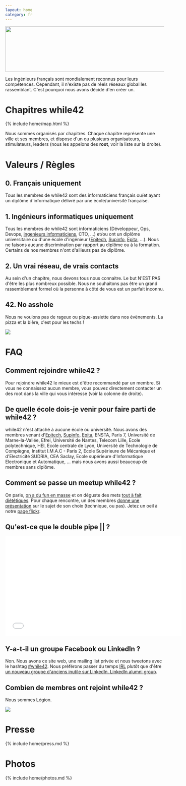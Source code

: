 ```yaml
---
layout: home
category: fr
---
```


<a href="http://www.flickr.com/photos/while42/8721270957/" title="while42 San Francisco meetup #4"><img src="http://farm8.staticflickr.com/7302/8721270957_36443d5b20_z.jpg" width="640" height="144"></a>

Les ingénieurs français sont mondialement reconnus pour leurs compétences. Cependant, il n'existe pas de réels réseaux global les rassemblant. C'est pourquoi nous avons décidé d'en créer un. 

Chapitres while42
=================

{% include home/map.html %}

Nous sommes organisés par chapitres. Chaque chapitre représente une ville et ses membres, et dispose d'un ou plusieurs organisateurs, stimulateurs, leaders (nous les appelons des **root**, voir la liste sur la droite).


Valeurs / Règles
===============

## 0. Français uniquement
Tous les membres de while42 sont des informaticiens français ou/et ayant un diplôme d'informatique délivré par une école/université française.

## 1. Ingénieurs informatiques uniquement
Tous les membres de while42 sont informaticiens (Développeur, Ops, Devops, <a href="http://www.youtube.com/watch?v=rlarCLhzfoU">ingenieurs informaticiens</a>, CTO, ...) et/ou ont un diplôme universitaire ou d'une école d'ingénieur ([Epitech](http://www.epitech.net), [Supinfo](http://www.supinfo.com), [Epita](http://www.epita.fr), ...). Nous ne faisons aucune discrimination par rapport au diplôme ou à la formation. Certains de nos membres n'ont d'ailleurs pas de diplôme.

## 2. Un vrai réseau, de vrais contacts
Au sein d'un chapitre, nous devons tous nous connaitre. Le but N'EST PAS d'être les plus nombreux possible. Nous ne souhaitons pas être un grand rassemblement formel où la personne à côté de vous est un parfait inconnu.

## 42. No asshole
Nous ne voulons pas de rageux ou pique-assiette dans nos évènements. La pizza et la bière, c'est pour les techs !

[![](http://farm9.staticflickr.com/8477/8285515849_589a7645b8_z.jpg)](http://www.flickr.com/photos/while42/8285515849)


FAQ
====

## Comment rejoindre while42 ?
Pour rejoindre while42 le mieux est d'être recommandé par un membre. Si vous ne connaissez aucun membre, vous pouvez directement contacter un des root dans la ville qui vous intéresse (voir la colonne de droite).

## De quelle école dois-je venir pour faire parti de while42 ?
while42 n'est attaché à aucune école ou université. Nous avons des membres venant d'<a href="http://www.epitech.net">Epitech</a>, <a href="http://www.supinfo.com/">Supinfo</a>, <a href="http://www.epita.fr/">Epita</a>, ENSTA, Paris 7, Université de Marne-la-Vallée, Efrei, Université de Nantes, Telecom Lille, Ecole polytechnique, HEI, Ecole centrale de Lyon, Université de Technologie de Compiègne, Institut I.M.A.C - Paris 2, Ecole Supérieure de Mécanique et d'Electricité SUDRIA, CEA Saclay, Ecole supérieure d'Informatique Electronique et Automatique, ... mais nous avons aussi beaucoup de membres sans diplôme.

## Comment se passe un meetup while42 ?
On parle, [on a du fun en masse](http://www.flickr.com/photos/while42/8599999535) et on déguste des mets [tout à fait diététiques](http://www.flickr.com/photos/while42/8601096954). Pour chaque rencontre, un des membres [donne une présentation](http://www.flickr.com/photos/while42/8499425290) sur le sujet de son choix (technique, ou pas). Jetez un oeil à notre [page flickr](http://www.flickr.com/photos/while42/).

## Qu'est-ce que le double pipe || ?
<iframe width="560" height="315" src="//www.youtube.com/embed/bfi4lcxYzBw" frameborder="0" allowfullscreen></iframe>  

## Y-a-t-il un groupe Facebook ou LinkedIn ?
Non. Nous avons ce site web, une mailing list privée et nous tweetons avec le hashtag <a href="https://twitter.com/search/realtime?q=%23while42&src=typd">#while42</a>. Nous préférons passer du temps <a href="http://www.urbandictionary.com/define.php?term=IRL">IRL</a> plutôt que d'être <a href="http://www.linkedin.com/search-fe/group_search?pplSearchOrigin=GLHD&keywords=epitech">un nouveau groupe d'anciens inutile sur LinkedIn. LinkedIn alumni group</a>.

## Combien de membres ont rejoint while42 ?
Nous sommes Légion.

[![](http://farm9.staticflickr.com/8351/8277834621_6d5cd7986d_z.jpg)](http://www.flickr.com/photos/while42/8277834621)

Presse
=======
{% include home/press.md %}


Photos
=======
{% include home/photos.md %}

